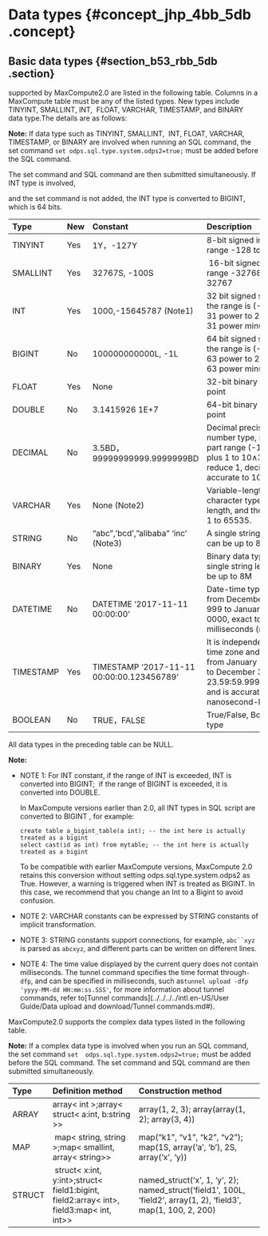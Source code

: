 # Data types {#concept_jhp_4bb_5db .concept}

## Basic data types {#section_b53_rbb_5db .section}

supported by MaxCompute2.0 are listed in the following table. Columns in a MaxCompute table must be any of the listed types. New types include TINYINT, SMALLINT, INT,  FLOAT, VARCHAR, TIMESTAMP, and BINARY data type.The details are as follows:

**Note:** If data type such as TINYINT, SMALLINT,  INT, FLOAT, VARCHAR, TIMESTAMP, or BINARY are involved when running an SQL command, the set command `set odps.sql.type.system.odps2=true;` must be added before the SQL command. 

The set command and SQL command are then submitted simultaneously. If INT type is involved, 

and the set command is not added, the INT type is converted to BIGINT, which is 64 bits.

|Type|New|Constant|Description|
|:---|:--|:-------|:----------|
|TINYINT|Yes |1Y，-127Y|8-bit signed integer, range -128 to 127|
|SMALLINT|Yes |32767S, -100S| 16-bit signed integer, range -32768 to 32767|
|INT|Yes |1000,-15645787 \(Note1\)|32 bit signed shaping, the range is \(-2\) of the 31 power to 2 of the 31 power minus 1.|
|BIGINT|No|100000000000L, -1L|64 bit signed shaping, the range is \(-2\) of the 63 power to 2 of the 63 power minus 1.|
|FLOAT|Yes |None|32-bit binary floating point|
|DOUBLE|No|3.1415926 1E+7|64-bit binary floating point|
|DECIMAL|No|3.5BD， 99999999999.9999999BD|Decimal precision number type, shaping part range \(-10\)∧36 plus 1 to 10∧36 reduce 1, decimal part accurate to 10∧\(-18\)|
|VARCHAR|Yes |None \(Note2\)|Variable-length character type, n is the length, and the range is 1 to 65535.|
|STRING|No|“abc”,’bcd’,”alibaba” ‘inc’ \(Note3\)|A single string length can be up to 8M|
|BINARY|Yes |None|Binary data type, a single string length can be up to 8M|
|DATETIME|No|DATETIME ‘2017-11-11 00:00:00’|Date-time type, range from December 31, 999 to January 1-9, 0000, exact to milliseconds \(note 4\)|
|TIMESTAMP|Yes |TIMESTAMP ‘2017-11-11 00:00:00.123456789’|It is independent of the time zone and ranges from January 1st 0000 to December 31, 9999 23.59:59.999999999,  and is accurate to nanosecond-level.|
|BOOLEAN|No|TRUE，FALSE|True/False, Boolean type|

All data types in the preceding table can be NULL.

**Note:** 

-   NOTE 1: For INT constant, if the range of INT is exceeded, INT is converted into BIGINT;  if the range of BIGINT is exceeded, it is converted into DOUBLE. 

    In MaxCompute versions earlier than 2.0, all INT types in SQL script are converted to BIGINT , for example:

    ```
    create table a_bigint_table(a int); -- the int here is actually treated as a bigint
    select cast(id as int) from mytable; -- the int here is actually treated as a bigint
    ```

    To be compatible with earlier MaxCompute versions, MaxCompute 2.0 retains this conversion without setting odps.sql.type.system.odps2 as True. However, a warning is triggered when INT is treated as BIGINT. In this case, we recommend that you change an Int to a Bigint to avoid confusion.

-   NOTE 2: VARCHAR constants can be expressed by STRING constants of implicit transformation.
-   NOTE 3: STRING constants support connections, for example, `abc``xyz` is parsed as `abcxyz`, and different parts can be written on different lines.
-   NOTE 4: The time value displayed by the current query does not contain milliseconds. The tunnel command specifies the time format through`-dfp`, and can be specified in milliseconds, such as`tunnel upload -dfp 'yyyy-MM-dd HH:mm:ss.SSS'`, for more information about tunnel commands, refer to[Tunnel commands](../../../../intl.en-US/User Guide/Data upload and download/Tunnel commands.md#).

MaxCompute2.0 supports the complex data types listed in the following table.

**Note:** If a complex data type is involved when you run an SQL command, the set command `set  odps.sql.type.system.odps2=true;` must be added before the SQL command. The set command and SQL command are then submitted simultaneously.

|Type|Definition method|Construction method|
|:---|:----------------|:------------------|
|ARRAY|array< int \>;array< struct< a:int, b:string \>\>|array\(1, 2, 3\); array\(array\(1, 2\); array\(3, 4\)\)|
|MAP| map< string, string \>;map< smallint, array< string\>\>|map\(“k1”, “v1”, “k2”, “v2”\); map\(1S, array\(‘a’, ‘b’\), 2S,  array\(‘x’, ‘y\)\)|
|STRUCT| struct< x:int, y:int\>;struct< field1:bigint, field2:array< int\>, field3:map< int, int\>\>|named\_struct\(‘x’, 1, ‘y’, 2\); named\_struct\(‘field1’, 100L,  ‘field2’, array\(1, 2\), ‘field3’, map\(1, 100, 2, 200\)|

